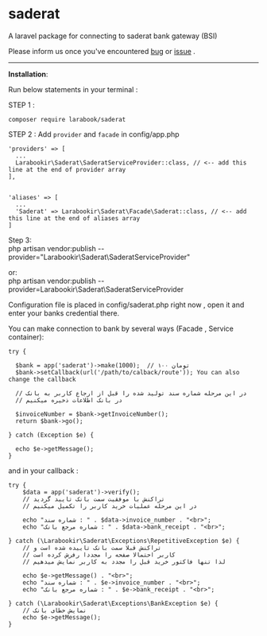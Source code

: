 # saderat
A laravel package for connecting to saderat bank gateway (BSI)

Please inform us once you've encountered [bug](https://github.com/larabook/gateway/issues) or [issue](https://github.com/larabook/gateway/issues)  .
  
----------


**Installation**:

Run below statements in your terminal :

STEP 1 : 

    composer require larabook/saderat
    
STEP 2 : Add `provider` and `facade` in config/app.php

    'providers' => [
      ...
      Larabookir\Saderat\SaderatServiceProvider::class, // <-- add this line at the end of provider array
    ],


    'aliases' => [
      ...
      'Saderat' => Larabookir\Saderat\Facade\Saderat::class, // <-- add this line at the end of aliases array
    ]

Step 3:  
    php artisan vendor:publish --provider="Larabookir\Saderat\SaderatServiceProvider" 

or:  
    php artisan vendor:publish --provider=Larabookir\Saderat\SaderatServiceProvider
 



Configuration file is placed in config/saderat.php right now , open it and enter your banks credential there.


You can make connection to bank by several ways (Facade , Service container):

    try {

      $bank = app('saderat')->make(1000);  // ۱۰۰ تومان
      $bank->setCallback(url('/path/to/calback/route')); You can also change the callback  

      // در این مرحله شماره سند تولید شده را قبل از ارجاع کاربر به بانک
      // در بانک اطلاعات ذخیره میکنیم

      $invoiceNumber = $bank->getInvoiceNumber();
      return $bank->go();
       
    } catch (Exception $e) {

      echo $e->getMessage();
    }
 
 
and in your callback :

    try {
        $data = app('saderat')->verify();
        // تراکنش با موفقیت سمت بانک تایید گردید
        // در این مرحله عملیات خرید کاربر را تکمیل میکنیم
        
        echo "شماره سند : " . $data->invoice_number . "<br>";
        echo "شماره مرجع بانک : " . $data->bank_receipt . "<br>";

    } catch (\Larabookir\Saderat\Exceptions\RepetitiveException $e) {
        // تراکنش قبلا سمت بانک تاییده شده است و
        // کاربر احتمالا صفحه را مجددا رفرش کرده است
        // لذا تنها فاکتور خرید قبل را مجدد به کاربر نمایش میدهیم

        echo $e->getMessage() . "<br>";
        echo "شماره سند : " . $e->invoice_number . "<br>";
        echo "شماره مرجع بانک : " . $e->bank_receipt . "<br>";

    } catch (\Larabookir\Saderat\Exceptions\BankException $e) {
        // نمایش خطای بانک
        echo $e->getMessage();
    }
